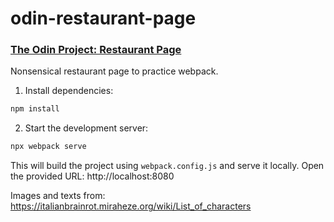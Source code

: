# odin-restaurant-page

### [The Odin Project: Restaurant Page](https://www.theodinproject.com/lessons/node-path-javascript-restaurant-page)

Nonsensical restaurant page to practice webpack.

1. Install dependencies:

```bash
npm install
```

2. Start the development server:

```bash
npx webpack serve
```

This will build the project using `webpack.config.js` and serve it locally. Open the provided URL: http://localhost:8080

Images and texts from: https://italianbrainrot.miraheze.org/wiki/List_of_characters